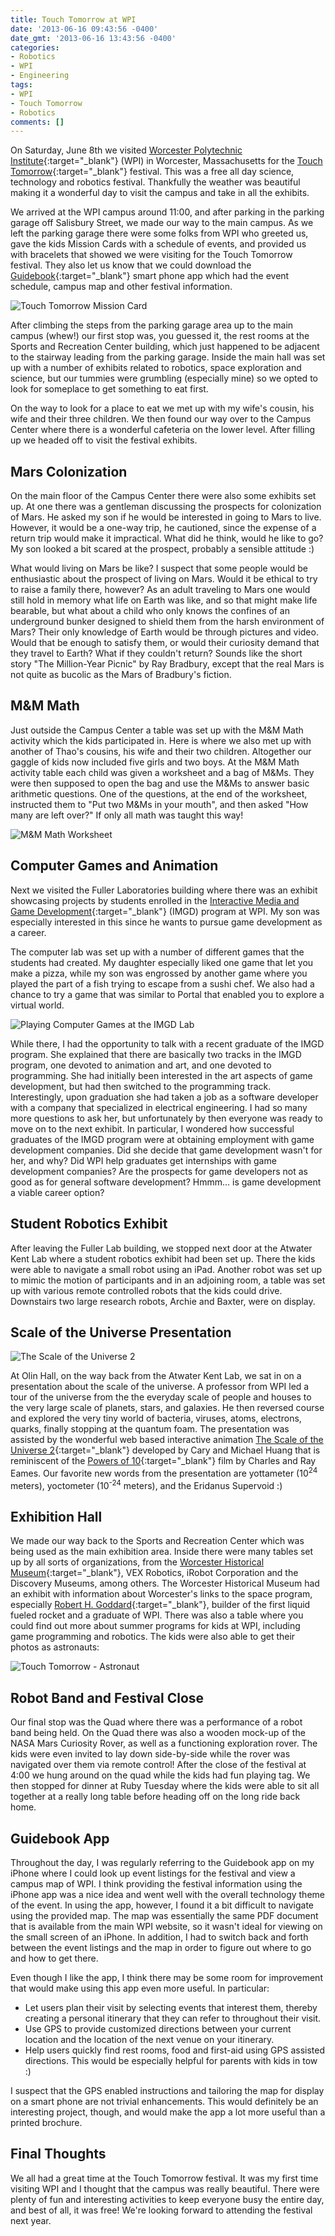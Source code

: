 ```yaml
---
title: Touch Tomorrow at WPI
date: '2013-06-16 09:43:56 -0400'
date_gmt: '2013-06-16 13:43:56 -0400'
categories:
- Robotics
- WPI
- Engineering
tags:
- WPI
- Touch Tomorrow
- Robotics
comments: []
---
```

On Saturday, June 8th we visited [Worcester Polytechnic Institute](https://www.wpi.edu/ "Worcester Polytechnic Institute"){:target="_blank"} (WPI) in Worcester, Massachusetts for the [Touch Tomorrow](https://wp.wpi.edu/touchtomorrow/ "Touch Tomorrow"){:target="_blank"} festival. This was a free all day science, technology and robotics festival. Thankfully the weather was beautiful making it a wonderful day to visit the campus and take in all the exhibits.

We arrived at the WPI campus around 11:00, and after parking in the parking garage off Salisbury Street, we made our way to the main campus. As we left the parking garage there were some folks from WPI who greeted us, gave the kids Mission Cards with a schedule of events, and provided us with bracelets that showed we were visiting for the Touch Tomorrow festival. They also let us know that we could download the [Guidebook](https://guidebook.com/ "Guidebook"){:target="_blank"} smart phone app which had the event schedule, campus map and other festival information.

![Touch Tomorrow Mission Card](/images/posts/2013/06/Touch-Tomorrow-Mission-Card-580x401.jpg "Touch Tomorrow Mission Card")

After climbing the steps from the parking garage area up to the main campus (whew!) our first stop was, you guessed it, the rest rooms at the Sports and Recreation Center building, which just happened to be adjacent to the stairway leading from the parking garage. Inside the main hall was set up with a number of exhibits related to robotics, space exploration and science, but our tummies were grumbling (especially mine) so we opted to look for someplace to get something to eat first.

On the way to look for a place to eat we met up with my wife's cousin, his wife and their three children. We then found our way over to the Campus Center where there is a wonderful cafeteria on the lower level. After filling up we headed off to visit the festival exhibits.

Mars Colonization
-----------------

On the main floor of the Campus Center there were also some exhibits set up. At one there was a gentleman discussing the prospects for colonization of Mars. He asked my son if he would be interested in going to Mars to live. However, it would be a one-way trip, he cautioned, since the expense of a return trip would make it impractical. What did he think, would he like to go? My son looked a bit scared at the prospect, probably a sensible attitude :)

What would living on Mars be like? I suspect that some people would be enthusiastic about the prospect of living on Mars. Would it be ethical to try to raise a family there, however? As an adult traveling to Mars one would still hold in memory what life on Earth was like, and so that might make life bearable, but what about a child who only knows the confines of an underground bunker designed to shield them from the harsh environment of Mars? Their only knowledge of Earth would be through pictures and video. Would that be enough to satisfy them, or would their curiosity demand that they travel to Earth? What if they couldn't return? Sounds like the short story "The Million-Year Picnic" by Ray Bradbury, except that the real Mars is not quite as bucolic as the Mars of Bradbury's fiction.

M&amp;M Math
------------

Just outside the Campus Center a table was set up with the M&amp;M Math activity which the kids participated in. Here is where we also met up with another of Thao's cousins, his wife and their two children. Altogether our gaggle of kids now included five girls and two boys. At the M&amp;M Math activity table each child was given a worksheet and a bag of M&amp;Ms. They were then supposed to open the bag and use the M&amp;Ms to answer basic arithmetic questions. One of the questions, at the end of the worksheet, instructed them to "Put two M&amp;Ms in your mouth", and then asked "How many are left over?" If only all math was taught this way!

![M&amp;M Math Worksheet](/images/posts/2013/06/MM-Math-580x797.jpg "M&amp;M Math Worksheet")

Computer Games and Animation
----------------------------

Next we visited the Fuller Laboratories building where there was an exhibit showcasing projects by students enrolled in the [Interactive Media and Game Development](https://www.wpi.edu/academics/departments/interactive-media-game-development "Interactive Media and Game Development"){:target="_blank"} (IMGD) program at WPI. My son was especially interested in this since he wants to pursue game development as a career.

The computer lab was set up with a number of different games that the students had created. My daughter especially liked one game that let you make a pizza, while my son was engrossed by another game where you played the part of a fish trying to escape from a sushi chef. We also had a chance to try a game that was similar to Portal that enabled you to explore a virtual world.

![Playing Computer Games at the IMGD Lab](/images/posts/2013/06/IMG_1564-580x433.jpg "Playing Computer Games at the IMGD Lab")

While there, I had the opportunity to talk with a recent graduate of the IMGD program. She explained that there are basically two tracks in the IMGD program, one devoted to animation and art, and one devoted to programming. She had initially been interested in the art aspects of game development, but had then switched to the programming track. Interestingly, upon graduation she had taken a job as a software developer with a company that specialized in electrical engineering. I had so many more questions to ask her, but unfortunately by then everyone was ready to move on to the next exhibit. In particular, I wondered how successful graduates of the IMGD program were at obtaining employment with game development companies. Did she decide that game development wasn't for her, and why? Did WPI help graduates get internships with game development companies? Are the prospects for game developers not as good as for general software development? Hmmm... is game development a viable career option?

Student Robotics Exhibit
------------------------

After leaving the Fuller Lab building, we stopped next door at the Atwater Kent Lab where a student robotics exhibit had been set up. There the kids were able to navigate a small robot using an iPad. Another robot was set up to mimic the motion of participants and in an adjoining room, a table was set up with various remote controlled robots that the kids could drive. Downstairs two large research robots, Archie and Baxter, were on display.

Scale of the Universe Presentation
----------------------------------

![The Scale of the Universe 2](/images/posts/2013/06/Screen-Shot-2013-06-14-at-2.46.34-PM-580x290.png "The Scale of the Universe 2")

At Olin Hall, on the way back from the Atwater Kent Lab, we sat in on a presentation about the scale of the universe. A professor from WPI led a tour of the universe from the the everyday scale of people and houses to the very large scale of planets, stars, and galaxies. He then reversed course and explored the very tiny world of bacteria, viruses, atoms, electrons, quarks, finally stopping at the quantum foam. The presentation was assisted by the wonderful web based interactive animation [The Scale of the Universe 2](http://htwins.net/scale2/ "The Scale of the Universe 2"){:target="_blank"} developed by Cary and Michael Huang that is reminiscent of the [Powers of 10](https://www.eamesoffice.com/the-work/powers-of-ten/ "Powers of 10"){:target="_blank"} film by Charles and Ray Eames. Our favorite new words from the presentation are yottameter (10<sup>24</sup> meters), yoctometer (10<sup>-24</sup> meters), and the Eridanus Supervoid :)

Exhibition Hall
---------------

We made our way back to the Sports and Recreation Center which was being used as the main exhibition area. Inside there were many tables set up by all sorts of organizations, from the [Worcester Historical Museum](http://www.worcesterhistory.org/ "Worcester Historical Museum"){:target="_blank"}, VEX Robotics, iRobot Corporation and the Discovery Museums, among others. The Worcester Historical Museum had an exhibit with information about Worcester's links to the space program, especially [Robert H. Goddard](https://en.wikipedia.org/wiki/Robert_H._Goddard "Robert H. Goddard"){:target="_blank"}, builder of the first liquid fueled rocket and a graduate of WPI. There was also a table where you could find out more about summer programs for kids at WPI, including game programming and robotics. The kids were also able to get their photos as astronauts:

![Touch Tomorrow - Astronaut](/images/posts/2013/06/Touch-Tomorrow-Michael-Astronaut-580x380.jpg "Touch Tomorrow - Astronaut")

Robot Band and Festival Close
-----------------------------

Our final stop was the Quad where there was a performance of a robot band being held. On the Quad there was also a wooden mock-up of the NASA Mars Curiosity Rover, as well as a functioning exploration rover. The kids were even invited to lay down side-by-side while the rover was navigated over them via remote control!
After the close of the festival at 4:00 we hung around on the quad while the kids had fun playing tag. We then stopped for dinner at Ruby Tuesday where the kids were able to sit all together at a really long table before heading off on the long ride back home.

Guidebook App
-------------

Throughout the day, I was regularly referring to the Guidebook app on my iPhone where I could look up event listings for the festival and view a campus map of WPI. I think providing the festival information using the iPhone app was a nice idea and went well with the overall technology theme of the event.
In using the app, however, I found it a bit difficult to navigate using the provided map. The map was essentially the same PDF document that is available from the main WPI website, so it wasn't ideal for viewing on the small screen of an iPhone. In addition, I had to switch back and forth between the event listings and the map in order to figure out where to go and how to get there.

Even though I like the app, I think there may be some room for improvement that would make using this app even more useful. In particular:

*   Let users plan their visit by selecting events that interest them, thereby creating a personal itinerary that they can refer to throughout their visit.
*   Use GPS to provide customized directions between your current location and the location of the next venue on your itinerary.
*   Help users quickly find rest rooms, food and first-aid using GPS assisted directions. This would be especially helpful for parents with kids in tow :)

I suspect that the GPS enabled instructions and tailoring the map for display on a smart phone are not trivial enhancements. This would definitely be an interesting project, though, and would make the app a lot more useful than a printed brochure.

Final Thoughts
--------------

We all had a great time at the Touch Tomorrow festival. It was my first time visiting WPI and I thought that the campus was really beautiful. There were plenty of fun and interesting activities to keep everyone busy the entire day, and best of all, it was free! We're looking forward to attending the festival next year.
